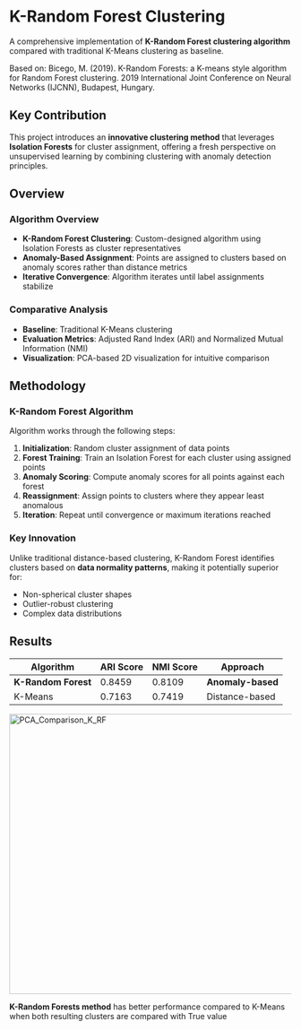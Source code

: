 # K-Random Forest Clustering

A comprehensive implementation of **K-Random Forest clustering algorithm** compared with traditional K-Means clustering as baseline.

Based on: Bicego, M. (2019). K-Random Forests: a K-means style algorithm for Random Forest clustering. 2019 International Joint Conference on Neural Networks (IJCNN), Budapest, Hungary.

## Key Contribution

This project introduces an **innovative clustering method** that leverages **Isolation Forests** for cluster assignment, offering a fresh perspective on unsupervised learning by combining clustering with anomaly detection principles.

## Overview

### **Algorithm Overview**
- **K-Random Forest Clustering**: Custom-designed algorithm using Isolation Forests as cluster representatives
- **Anomaly-Based Assignment**: Points are assigned to clusters based on anomaly scores rather than distance metrics
- **Iterative Convergence**: Algorithm iterates until label assignments stabilize

### **Comparative Analysis**
- **Baseline**: Traditional K-Means clustering
- **Evaluation Metrics**: Adjusted Rand Index (ARI) and Normalized Mutual Information (NMI)
- **Visualization**: PCA-based 2D visualization for intuitive comparison

## Methodology

### K-Random Forest Algorithm
Algorithm works through the following steps:

1. **Initialization**: Random cluster assignment of data points
2. **Forest Training**: Train an Isolation Forest for each cluster using assigned points
3. **Anomaly Scoring**: Compute anomaly scores for all points against each forest
4. **Reassignment**: Assign points to clusters where they appear least anomalous
5. **Iteration**: Repeat until convergence or maximum iterations reached

### Key Innovation
Unlike traditional distance-based clustering, K-Random Forest identifies clusters based on **data normality patterns**, making it potentially superior for:
- Non-spherical cluster shapes
- Outlier-robust clustering
- Complex data distributions

## Results

| Algorithm | ARI Score | NMI Score | Approach |
|-----------|-----------|-----------|----------|
| **K-Random Forest** | 0.8459 | 0.8109 | **Anomaly-based** |
| K-Means | 0.7163 | 0.7419 | Distance-based |

<img width="1800" height="500" alt="PCA_Comparison_K_RF" src="https://github.com/user-attachments/assets/d280a6e6-f695-411d-beb0-e17845eaa2b4" />

    
 **K-Random Forests method** has better performance compared to K-Means when both resulting clusters are compared with True value
